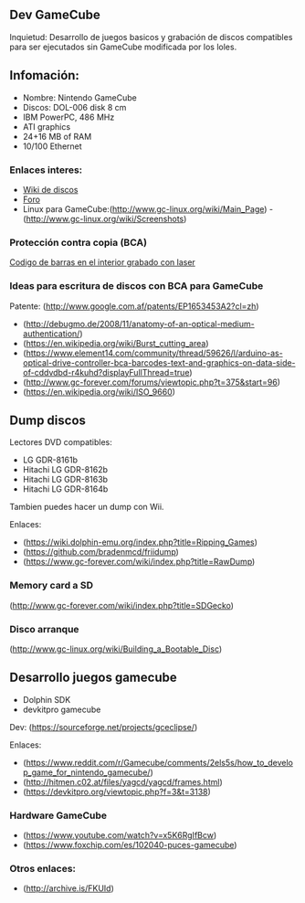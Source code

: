 Dev GameCube
------------

Inquietud: Desarrollo de juegos basicos y grabación de discos compatibles para ser ejecutados sin GameCube modificada por los loles.

## Infomación:
- Nombre: Nintendo GameCube
- Discos: DOL-006 disk 8 cm
- IBM PowerPC, 486 MHz
- ATI graphics
- 24+16 MB of RAM
- 10/100 Ethernet

### Enlaces interes:
- [Wiki de discos](https://en.wikipedia.org/wiki/Nintendo_optical_discs)
- [Foro](www.gc-forever.com)
- Linux para GameCube:(http://www.gc-linux.org/wiki/Main_Page) - (http://www.gc-linux.org/wiki/Screenshots)

### Protección contra copia (BCA)
[Codigo de barras en el interior grabado con laser](https://en.wikipedia.org/wiki/Nd:YAG_laser)

### Ideas para escritura de discos con BCA para GameCube
Patente: (http://www.google.com.af/patents/EP1653453A2?cl=zh)

- (http://debugmo.de/2008/11/anatomy-of-an-optical-medium-authentication/)
- (https://en.wikipedia.org/wiki/Burst_cutting_area)
- (https://www.element14.com/community/thread/59626/l/arduino-as-optical-drive-controller-bca-barcodes-text-and-graphics-on-data-side-of-cddvdbd-r4kuhd?displayFullThread=true)
- (http://www.gc-forever.com/forums/viewtopic.php?t=375&start=96)
- (https://en.wikipedia.org/wiki/ISO_9660)

## Dump discos

Lectores DVD compatibles:
- LG GDR-8161b
- Hitachi LG GDR-8162b
- Hitachi LG GDR-8163b
- Hitachi LG GDR-8164b

Tambien puedes hacer un dump con Wii.

Enlaces:
- (https://wiki.dolphin-emu.org/index.php?title=Ripping_Games)
- (https://github.com/bradenmcd/friidump)
- (https://www.gc-forever.com/wiki/index.php?title=RawDump)

### Memory card a SD
(http://www.gc-forever.com/wiki/index.php?title=SDGecko)

### Disco arranque
(http://www.gc-linux.org/wiki/Building_a_Bootable_Disc)

## Desarrollo juegos gamecube

- Dolphin SDK
- devkitpro gamecube

Dev: (https://sourceforge.net/projects/gceclipse/)

Enlaces:
- (https://www.reddit.com/r/Gamecube/comments/2els5s/how_to_develop_game_for_nintendo_gamecube/)
- (http://hitmen.c02.at/files/yagcd/yagcd/frames.html)
- (https://devkitpro.org/viewtopic.php?f=3&t=3138)

### Hardware GameCube
- (https://www.youtube.com/watch?v=x5K6RgIfBcw)
- (https://www.foxchip.com/es/102040-puces-gamecube)

### Otros enlaces:
- (http://archive.is/FKUId)